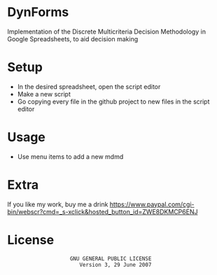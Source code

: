 DynForms
========

Implementation of the Discrete Multicriteria Decision Methodology in Google Spreadsheets, to aid decision making

Setup
=====

- In the desired spreadsheet, open the script editor
- Make a new script
- Go copying every file in the github project to new files in the script editor


Usage
=====

- Use menu items to add a new mdmd


Extra
=====

If you like my work, buy me a drink https://www.paypal.com/cgi-bin/webscr?cmd=_s-xclick&hosted_button_id=ZWE8DKMCP6ENJ


License
=======
```
                    GNU GENERAL PUBLIC LICENSE
                       Version 3, 29 June 2007
```
